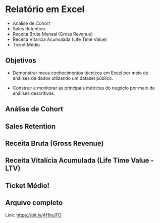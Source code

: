 # Relatório em Excel 
- Análise de Cohort
- Sales Retention
- Receita Bruta Mensal (Gross Revenue)
- Receita Vitalícia Acumulada (Life Time Value)
- Ticket Médio

## Objetivos

- Demonstrar meus conhecimentos técnicos em Excel por meio de análises de dados utlizando um dataset público.

- Construir e monitorar as principais métricas do negócio por meio de análises descritivas.

## Análise de Cohort
[](C:\Users\ronal\dev\github\analise-cohort-excel\analise-cohort-excel\assets\cohort.png)
## Sales Retention
[](C:\Users\ronal\dev\github\analise-cohort-excel\analise-cohort-excel\assets\sales-retention.png)
## Receita Bruta (Gross Revenue)
[](C:\Users\ronal\dev\github\analise-cohort-excel\analise-cohort-excel\assets\receita-bruta.png)
## Receita Vitalícia Acumulada (Life Time Value - LTV)
[](C:\Users\ronal\dev\github\analise-cohort-excel\analise-cohort-excel\assets\lifetime-value.png)
## Tícket Médio!
[](C:\Users\ronal\dev\github\analise-cohort-excel\analise-cohort-excel\assets\ticket-medio.png)

## Arquivo completo 
Link: https://bit.ly/4f1mJFO